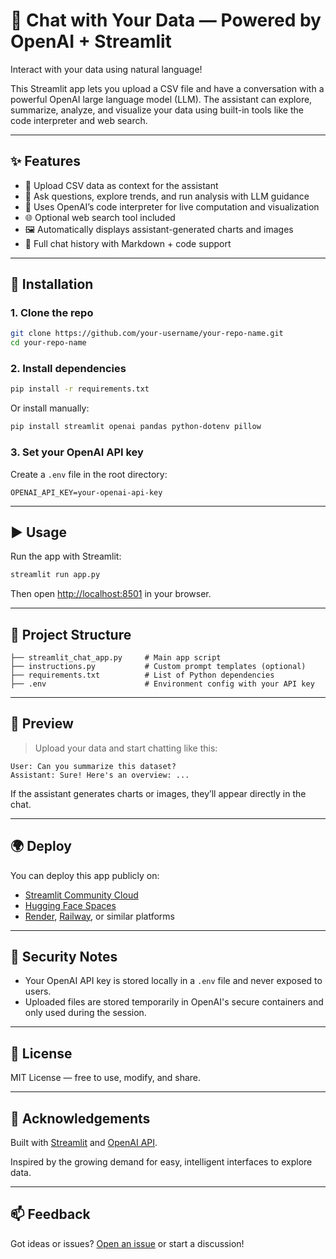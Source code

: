 # 💬 Chat with Your Data — Powered by OpenAI + Streamlit

Interact with your data using natural language!

This Streamlit app lets you upload a CSV file and have a conversation with a powerful OpenAI large language model (LLM). The assistant can explore, summarize, analyze, and visualize your data using built-in tools like the code interpreter and web search.

---

## ✨ Features

- 📁 Upload CSV data as context for the assistant
- 🧠 Ask questions, explore trends, and run analysis with LLM guidance
- 🧮 Uses OpenAI’s code interpreter for live computation and visualization
- 🌐 Optional web search tool included
- 🖼️ Automatically displays assistant-generated charts and images
- 💬 Full chat history with Markdown + code support

---

## 🔧 Installation

### 1. Clone the repo

```bash
git clone https://github.com/your-username/your-repo-name.git
cd your-repo-name
````

### 2. Install dependencies

```bash
pip install -r requirements.txt
```

Or install manually:

```bash
pip install streamlit openai pandas python-dotenv pillow
```

### 3. Set your OpenAI API key

Create a `.env` file in the root directory:

```env
OPENAI_API_KEY=your-openai-api-key
```

---

## ▶️ Usage

Run the app with Streamlit:

```bash
streamlit run app.py
```

Then open [http://localhost:8501](http://localhost:8501) in your browser.

---

## 📂 Project Structure

```
├── streamlit_chat_app.py     # Main app script
├── instructions.py           # Custom prompt templates (optional)
├── requirements.txt          # List of Python dependencies
├── .env                      # Environment config with your API key
```

---

## 📸 Preview

> Upload your data and start chatting like this:

```
User: Can you summarize this dataset?
Assistant: Sure! Here's an overview: ...
```

If the assistant generates charts or images, they’ll appear directly in the chat.

---

## 🌍 Deploy

You can deploy this app publicly on:

* [Streamlit Community Cloud](https://streamlit.io/cloud)
* [Hugging Face Spaces](https://huggingface.co/spaces)
* [Render](https://render.com/), [Railway](https://railway.app/), or similar platforms

---

## 🔐 Security Notes

* Your OpenAI API key is stored locally in a `.env` file and never exposed to users.
* Uploaded files are stored temporarily in OpenAI's secure containers and only used during the session.

---

## 📜 License

MIT License — free to use, modify, and share.

---

## 🙌 Acknowledgements

Built with [Streamlit](https://streamlit.io/) and [OpenAI API](https://platform.openai.com/).

Inspired by the growing demand for easy, intelligent interfaces to explore data.

---

## 📫 Feedback

Got ideas or issues? [Open an issue](https://github.com/your-username/your-repo-name/issues) or start a discussion!
